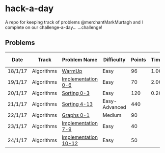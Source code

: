# hack-a-day
A repo for keeping track of problems @merchantMarkMurtagh and I complete on our challenge-a-day...  ...challenge!

## Problems

Date   |Track                 |Problem Name                             |Difficulty   |Points  |Time  |Link to Solution|  
-------|----------------------|-----------------------------------------|-------------|--------|------|----------------|
18/1/17|Algorithms            |[WarmUp][1]                              |Easy         |96      | 1.00 |                |
19/1/17|Algorithms            |[Implementation 0-6][2]                  |Easy         |70      | 2.00 |                |
20/1/17|Algorithms            |[Sorting 0-3][3]                         |Easy         |120     | 0.20 |                |
21/1/17|Algorithms            |[Sorting 4-13][3]                        |Easy-Advanced|440     |      |                |
22/1/17|Algorithms            |[Graphs 0-1][4]                          |Medium       |90      |      |                |
23/1/17|Algorithms            |[Implementation 7-9][2]                  |Easy         |40      |      |                |
24/1/17|Algorithms            |[Implementation 10-12][2]                |Easy         |50      |      |                |

[1]: https://www.hackerrank.com/domains/algorithms/warmup
[2]: https://www.hackerrank.com/domains/algorithms/implementation/page:1
[3]: https://www.hackerrank.com/domains/algorithms/arrays-and-sorting/page:1
[4]: https://www.hackerrank.com/domains/algorithms/graph-theory/page:1
